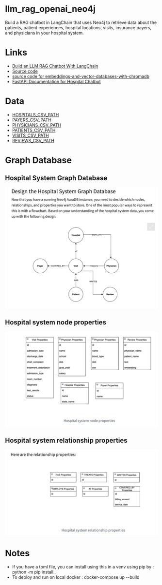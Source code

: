 # llm_rag_openai_neo4j
Build a RAG chatbot in LangChain that uses Neo4j to retrieve data about the patients, patient experiences, hospital locations, visits, insurance payers, and physicians in your hospital system.

# Links
- [Build an LLM RAG Chatbot With LangChain](https://realpython.com/build-llm-rag-chatbot-with-langchain/)
- [Source code](https://github.com/realpython/materials/tree/master/langchain-rag-app/)
- [source code for embeddings-and-vector-databases-with-chromadb](https://github.com/realpython/materials/tree/master/embeddings-and-vector-databases-with-chromadb/)
- [FastAPI Documentation for Hospital Chatbot](http://localhost:8000/docs#/)

# Data
- [HOSPITALS_CSV_PATH](https://raw.githubusercontent.com/hfhoffman1144/langchain_neo4j_rag_app/main/data/hospitals.csv)
- [PAYERS_CSV_PATH](https://raw.githubusercontent.com/hfhoffman1144/langchain_neo4j_rag_app/main/data/payers.csv)
- [PHYSICIANS_CSV_PATH](https://raw.githubusercontent.com/hfhoffman1144/langchain_neo4j_rag_app/main/data/physicians.csv)
- [PATIENTS_CSV_PATH](https://raw.githubusercontent.com/hfhoffman1144/langchain_neo4j_rag_app/main/data/patients.csv)
- [VISITS_CSV_PATH](https://raw.githubusercontent.com/hfhoffman1144/langchain_neo4j_rag_app/main/data/visits.csv)
- [REVIEWS_CSV_PATH](https://raw.githubusercontent.com/hfhoffman1144/langchain_neo4j_rag_app/main/data/reviews.csv)


# Graph Database
## Hospital System Graph Database
![Hospital System Graph Database](./documentation/Hospital_System_Graph_Database.png)
## Hospital system node properties
![Hospital system node properties](./documentation/Hospital_system_node_properties.png)
## Hospital system relationship properties
![Hospital system relationship properties](./documentation/Hospital_system_relationship_properties.png)

# Notes
- If you have a toml file, you can install using this in a venv using pip by : python -m pip install .
- To deploy and run on local docker : docker-compose up --build